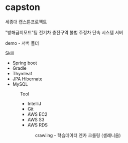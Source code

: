 # capston
세종대 캡스톤프로젝트


"방해금지모드"팀 전기차 충전구역 불법 주정차 단속 시스템 서버

demo - 서버 폴더


Skill
<ul>
  <li>Spring boot</li>
  <li>Gradle</li>
  <li>Thymleaf</li>
  <li>JPA Hibernate</li>
  <li>MySQL</li>
<ul>
Tool
<ul>
  <li>IntelliJ</li>
  <li>Git</li>
  <li>AWS EC2</li>
  <li>AWS S3</li>
  <li>AWS RDS</li>
<ul>  


crawling - 학습데이터 엔카 크롤링 (셀레니움)
